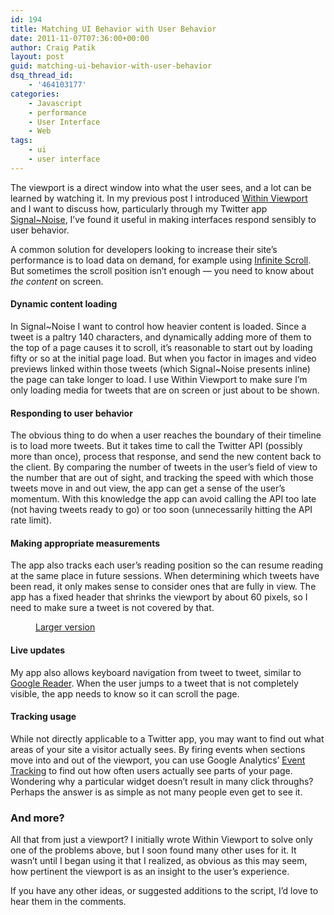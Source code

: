 ```yaml
---
id: 194
title: Matching UI Behavior with User Behavior
date: 2011-11-07T07:36:00+00:00
author: Craig Patik
layout: post
guid: matching-ui-behavior-with-user-behavior
dsq_thread_id:
    - '464103177'
categories:
    - Javascript
    - performance
    - User Interface
    - Web
tags:
    - ui
    - user interface
---
```


The viewport is a direct window into what the user sees, and a lot can be learned by watching it. In my previous post I introduced [Within Viewport](http://patik.com/code/within-viewport/) and I want to discuss how, particularly through my Twitter app [Signal~Noise](http://signaltonoi.se), I&#8217;ve found it useful in making interfaces respond sensibly to user behavior.

A common solution for developers looking to increase their site&#8217;s performance is to load data on demand, for example using [Infinite Scroll](http://www.infinite-scroll.com/). But sometimes the scroll position isn&#8217;t enough &mdash; you need to know about _the content_ on screen.

<!--more-->

#### Dynamic content loading

In Signal~Noise I want to control how heavier content is loaded. Since a tweet is a paltry 140 characters, and dynamically adding more of them to the top of a page causes it to scroll, it&#8217;s reasonable to start out by loading fifty or so at the initial page load. But when you factor in images and video previews linked within those tweets (which Signal~Noise presents inline) the page can take longer to load. I use Within Viewport to make sure I&#8217;m only loading media for tweets that are on screen or just about to be shown.

#### Responding to user behavior

The obvious thing to do when a user reaches the boundary of their timeline is to load more tweets. But it takes time to call the Twitter API (possibly more than once), process that response, and send the new content back to the client. By comparing the number of tweets in the user&#8217;s field of view to the number that are out of sight, and tracking the speed with which those tweets move in and out view, the app can get a sense of the user&#8217;s momentum. With this knowledge the app can avoid calling the API too late (not having tweets ready to go) or too soon (unnecessarily hitting the API rate limit).

#### Making appropriate measurements

The app also tracks each user&#8217;s reading position so the can resume reading at the same place in future sessions. When determining which tweets have been read, it only makes sense to consider ones that are fully in view. The app has a fixed header that shrinks the viewport by about 60 pixels, so I need to make sure a tweet is not covered by that.<figure> <figcaption>

<a href="http://patik.com/code/within-viewport/example_diagram.svg" target="_blank">Larger version</a></figcaption></figure>

#### Live updates

My app also allows keyboard navigation from tweet to tweet, similar to [Google Reader](http://www.google.com/support/reader/bin/answer.py?answer=69973). When the user jumps to a tweet that is not completely visible, the app needs to know so it can scroll the page.

#### Tracking usage

While not directly applicable to a Twitter app, you may want to find out what areas of your site a visitor actually sees. By firing events when sections move into and out of the viewport, you can use Google Analytics&#8217; [Event Tracking](http://code.google.com/apis/analytics/docs/tracking/eventTrackerGuide.html) to find out how often users actually see parts of your page. Wondering why a particular widget doesn&#8217;t result in many click throughs? Perhaps the answer is as simple as not many people even get to see it.

### And more?

All that from just a viewport? I initially wrote Within Viewport to solve only one of the problems above, but I soon found many other uses for it. It wasn&#8217;t until I began using it that I realized, as obvious as this may seem, how pertinent the viewport is as an insight to the user&#8217;s experience.

If you have any other ideas, or suggested additions to the script, I&#8217;d love to hear them in the comments.
